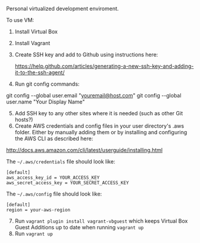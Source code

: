 Personal virtualized development enviroment.

To use VM:
1) Install Virtual Box
2) Install Vagrant
3) Create SSH key and add to Github using instructions here:

    https://help.github.com/articles/generating-a-new-ssh-key-and-adding-it-to-the-ssh-agent/

4) Run git config commands:

  git config --global user.email "youremail@host.com"
  git config --global user.name "Your Display Name"

5) Add SSH key to any other sites where it is needed (such as other Git hosts?)
6) Create AWS credentials and config files in your user directory's .aws folder.
Either by manually adding them or by installing and configuring the AWS CLI as 
described here:

  http://docs.aws.amazon.com/cli/latest/userguide/installing.html

The `~/.aws/credentials` file should look like:

```
[default]
aws_access_key_id = YOUR_ACCESS_KEY
aws_secret_access_key = YOUR_SECRET_ACCESS_KEY
```

The  `~/.aws/config` file should look like:

```
[default]
region = your-aws-region
```

7) Run `vagrant plugin install vagrant-vbguest` which keeps Virtual Box Guest 
Additions up to date when running `vagrant up`
8) Run `vagrant up`